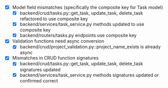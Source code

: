 - [x] Model field mismatches (specifically the composite key for Task model)
  - [x] backend/crud/tasks.py::get_task, update_task, delete_task refactored to use composite key
  - [x] backend/services/task_service.py methods updated to use composite key
  - [x] backend/routers/tasks.py endpoints use composite key
- [x] Validation functions need async conversion
  - [x] backend/crud/project_validation.py::project_name_exists is already async
- [x] Mismatches in CRUD function signatures
  - [x] backend/crud/tasks.py::get_task, update_task, delete_task signatures updated
  - [x] backend/services/task_service.py methods signatures updated or confirmed correct 